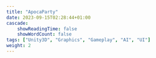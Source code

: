 ```yaml
---
title: "ApocaParty"
date: 2023-09-15T02:28:44+01:00
cascade:
    showReadingTime: false
    showWordCount: false
tags: ["Unity3D", "Graphics", "Gameplay", "AI", "UI"]
weight: 2
---
```

